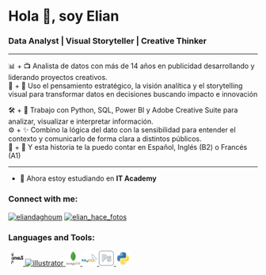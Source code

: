 
<h1>Hola 👋, soy Elian</h1>
<h3>Data Analyst | Visual Storyteller | Creative Thinker </h3>

---

📊 + 📺 Analista de datos con más de 14 años en publicidad desarrollando y liderando proyectos creativos.  
🧠 + 🎯 Uso el pensamiento estratégico, la visión analítica y el storytelling visual para transformar datos en decisiones buscando impacto e innovación  

🛠️ + 🎨 Trabajo con Python, SQL, Power BI y Adobe Creative Suite para analizar, visualizar e interpretar información.  
⚙️ + ✨ Combino la lógica del dato con la sensibilidad para entender el contexto y comunicarlo de forma clara a distintos públicos.  
🍵 + 🧀 Y esta historia te la puedo contar en Español, Inglés (B2) o Francés (A1)  


---
  
- 🌱 Ahora estoy estudiando en **IT Academy**

<h3 align="left">Connect with me:</h3>
<p align="left">
<a href="https://linkedin.com/in/eliandaghoum" target="blank"><img align="center" src="https://raw.githubusercontent.com/rahuldkjain/github-profile-readme-generator/master/src/images/icons/Social/linked-in-alt.svg" alt="eliandaghoum" height="20" width="30" /></a>
<a href="https://instagram.com/elian_hace_fotos" target="blank"><img align="center" src="https://raw.githubusercontent.com/rahuldkjain/github-profile-readme-generator/master/src/images/icons/Social/instagram.svg" alt="elian_hace_fotos" height="20" width="30" /></a>
</p>

<h3 align="left">Languages and Tools:</h3>
<p align="left"> <a href="https://canvasjs.com" target="_blank" rel="noreferrer"> <img src="https://raw.githubusercontent.com/Hardik0307/Hardik0307/master/assets/canvasjs-charts.svg" alt="canvasjs" width="30" height="30"/> </a> <a href="https://www.adobe.com/in/products/illustrator.html" target="_blank" rel="noreferrer"> <img src="https://www.vectorlogo.zone/logos/adobe_illustrator/adobe_illustrator-icon.svg" alt="illustrator" width="30" height="30"/> </a> <a href="https://www.mongodb.com/" target="_blank" rel="noreferrer"> <img src="https://raw.githubusercontent.com/devicons/devicon/master/icons/mongodb/mongodb-original-wordmark.svg" alt="mongodb" width="30" height="30"/> </a> <a href="https://www.mysql.com/" target="_blank" rel="noreferrer"> <img src="https://raw.githubusercontent.com/devicons/devicon/master/icons/mysql/mysql-original-wordmark.svg" alt="mysql" width="30" height="30"/> </a> <a href="https://www.photoshop.com/en" target="_blank" rel="noreferrer"> <img src="https://raw.githubusercontent.com/devicons/devicon/master/icons/photoshop/photoshop-line.svg" alt="photoshop" width="30" height="30"/> </a> <a href="https://www.python.org" target="_blank" rel="noreferrer"> <img src="https://raw.githubusercontent.com/devicons/devicon/master/icons/python/python-original.svg" alt="python" width="30" height="30"/> </a> </p>
